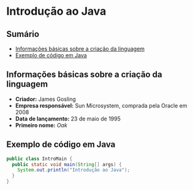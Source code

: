 # Introdução ao Java

## Sumário
  - [Informações básicas sobre a criação da linguagem](#informações-básicas-sobre-a-criação-da-linguagem)
  - [Exemplo de código em Java](#exemplo-de-código-em-java)

## Informações básicas sobre a criação da linguagem
  - **Criador:** James Gosling
  - **Empresa responsável:** Sun Microsystem, comprada pela Oracle em 2008
  - **Data de lançamento:** 23 de maio de 1995
  - **Primeiro nome:** *Oak*

## Exemplo de código em Java
```java
public class IntroMain {
  public static void main(String[] args) {
    System.out.println("Introdução ao Java");
  }
}
```
